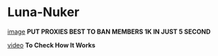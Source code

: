 # Luna-Nuker



[image](https://user-images.githubusercontent.com/94025815/144698206-f7e3c8c5-ec08-4544-95a5-5b98929e811f.png)
**PUT PROXIES BEST TO BAN MEMBERS 1K IN JUST 5 SECOND**


[video](https://drive.google.com/file/d/1M0G2V05Y5ySRslNpbtbENUPdD0-l2SPe/view?usp=sharing) **To Check How It Works**
